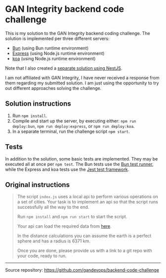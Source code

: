 # GAN Integrity backend code challenge

This is my solution to the GAN Integrity backend coding challenge. The solution is implemented per three different servers:
- [Bun](https://bun.sh/) (using Bun runtime environment)
- [Express](https://expressjs.com/) (using Node.js runtime environment)
- [koa](https://koajs.com/) (using Node.js runtime environment)

Note that I also created a [separate solution using NestJS](https://github.com/Snater/backend-code-challenge-nest).

I am not affiliated with GAN Integrity, I have never received a response from them regarding my submitted solution. I am just using the opportunity to try out different approaches solving the challenge.

## Solution instructions

1. Run `npm install`.
2. Compile and start up the server, by executing either: `npm run deploy:bun`, `npm run deploy:express`, or `npm run deploy:koa`.
3. In a separate terminal, run the challenge script `npm start`.

## Tests

In addition to the solution, some basic tests are implemented. They may be executed all at once per `npm test`. The Bun tests use the [Bun test runner](https://bun.sh/docs/cli/test), while the Express and koa tests use the [Jest test framework](https://jestjs.io/).

## Original instructions

>
>The script `index.js` uses a local api to perform various operations on a set of cities. Your task is to implement an api so that the script runs successfully all the way to the end.
>
>Run `npm install` and `npm run start` to start the script.
>
>Your api can load the required data from [here](addresses.json).
>
>In the distance calculations you can assume the earth is a perfect sphere and has a radius is 6371 km.
>
>Once you are done, please provide us with a link to a git repo with your code, ready to run.

---

Source repository: https://github.com/gandevops/backend-code-challenge
